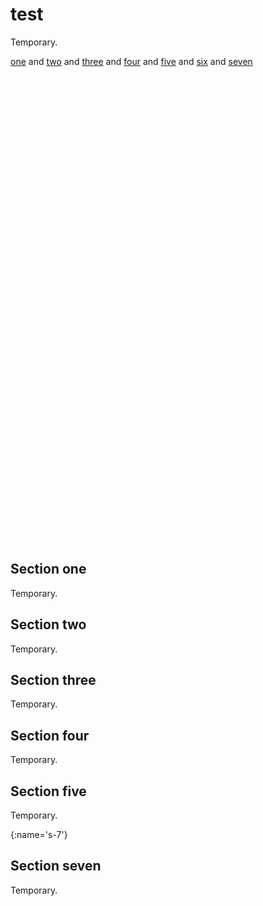 # test

Temporary.

[one](#section-one) and
[two](#section-two) and
[three](#s-3) and
[four](#s-4) and
[five](#s-5) and
[six](#s-6) and
[seven](#s-7)

<br/>
<br/>
<br/>
<br/>
<br/>
<br/>
<br/>
<br/>
<br/>
<br/>
<br/>
<br/>
<br/>
<br/>
<br/>
<br/>
<br/>
<br/>
<br/>
<br/>
<br/>
<br/>
<br/>
<br/>
<br/>
<br/>
<br/>
<br/>
<br/>
<br/>
<br/>
<br/>
<br/>
<br/>
<br/>
<br/>
<br/>
<br/>
<br/>
<br/>
<br/>
<br/>
<br/>
<br/>

## Section one

Temporary.

## Section two

Temporary.

<a id="s-3"></a>
## Section three

Temporary.

<a id="s-4"/>

## Section four

Temporary.

<span id="s-5"></span>

## Section five

<a id="s-6">Temporary</a>.

[](){:name='s-7'}

## Section seven

Temporary.


<br/>
<br/>
<br/>
<br/>
<br/>
<br/>
<br/>
<br/>
<br/>
<br/>
<br/>
<br/>
<br/>
<br/>
<br/>
<br/>
<br/>
<br/>
<br/>
<br/>
<br/>
<br/>
<br/>
<br/>
<br/>
<br/>
<br/>
<br/>
<br/>
<br/>
<br/>
<br/>
<br/>
<br/>
<br/>
<br/>
<br/>
<br/>
<br/>
<br/>
<br/>
<br/>
<br/>
<br/>
<br/>
<br/>
<br/>
<br/>
<br/>
